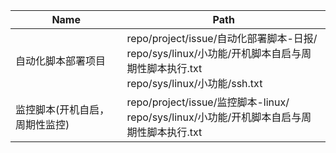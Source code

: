 <table>
    <thead>
        <tr>
            <th>Name</th>
            <th>Path</th>
        </tr>
    </thead>
    <tbody>
        <tr>
            <td>自动化脚本部署项目</td>
            <td>
                repo/project/issue/自动化部署脚本-日报/<br>
                repo/sys/linux/小功能/开机脚本自启与周期性脚本执行.txt<br>
                repo/sys/linux/小功能/ssh.txt
            </td>
        </tr>
        <tr>
            <td>监控脚本(开机自启，周期性监控)</td>
            <td>
                repo/project/issue/监控脚本-linux/<br>
                repo/sys/linux/小功能/开机脚本自启与周期性脚本执行.txt
            </td>
        </tr>
    </tbody>
</table>
